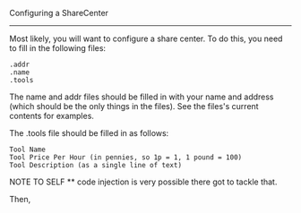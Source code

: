 Configuring a ShareCenter

-------------------

Most likely,  you will want to configure a share center.
To do this, you need to fill in the following files:

    .addr
    .name
    .tools

The name and addr files should be filled in
with your name and address (which should be the
only things in the files). See the files's current
contents for examples.

The .tools file should be filled in as follows:

    Tool Name
    Tool Price Per Hour (in pennies, so 1p = 1, 1 pound = 100)
    Tool Description (as a single line of text)




NOTE TO SELF ** code injection is very possible there
got to tackle that.

Then,
